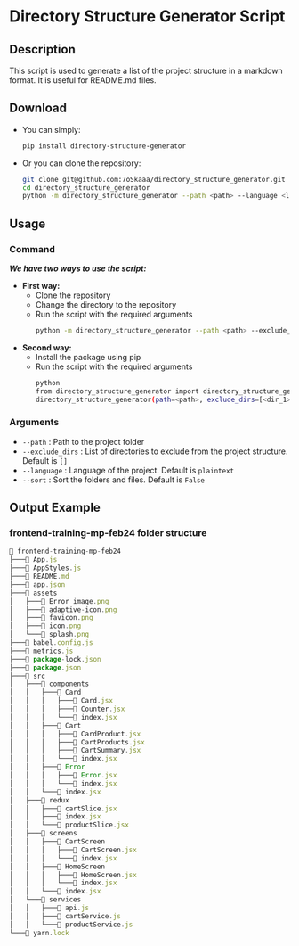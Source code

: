 # Directory Structure Generator Script

## Description

This script is used to generate a list of the project structure in a markdown format. It is useful for README.md files.

## Download

- You can simply:
    ```bash
    pip install directory-structure-generator 
    ```
  
- Or you can clone the repository:

    ```bash
    git clone git@github.com:7oSkaaa/directory_structure_generator.git
    cd directory_structure_generator
    python -m directory_structure_generator --path <path> --language <language> --sort <sort>
    ```  

## Usage

### Command

***We have two ways to use the script:***
- **First way:** 
  - Clone the repository
  - Change the directory to the repository
  - Run the script with the required arguments
      ```bash
      python -m directory_structure_generator --path <path> --exclude_dirs <dir_1> <dir_2> <dir_3> --language <language> --sort <sort>
      ```
- **Second way:**
  - Install the package using pip
  - Run the script with the required arguments
    ```bash
    python
    from directory_structure_generator import directory_structure_generator
    directory_structure_generator(path=<path>, exclude_dirs=[<dir_1>, <dir_2>, <dir_3>], language=<language>, sort=<sort>)
    ```

### Arguments

- `--path` : Path to the project folder
- `--exclude_dirs` : List of directories to exclude from the project structure. Default is `[]`
- `--language` : Language of the project. Default is `plaintext`
- `--sort` : Sort the folders and files. Default is `False`

## Output Example

### frontend-training-mp-feb24 folder structure

```js
📁 frontend-training-mp-feb24
├───📄 App.js
├───📄 AppStyles.js
├───📄 README.md
├───📄 app.json
├───📁 assets
│   ├───📄 Error_image.png
│   ├───📄 adaptive-icon.png
│   ├───📄 favicon.png
│   ├───📄 icon.png
│   └───📄 splash.png
├───📄 babel.config.js
├───📄 metrics.js
├───📄 package-lock.json
├───📄 package.json
├───📁 src
│   ├───📁 components
│   │   ├───📁 Card
│   │   │   ├───📄 Card.jsx
│   │   │   ├───📄 Counter.jsx
│   │   │   └───📄 index.jsx
│   │   ├───📁 Cart
│   │   │   ├───📄 CardProduct.jsx
│   │   │   ├───📄 CartProducts.jsx
│   │   │   ├───📄 CartSummary.jsx
│   │   │   └───📄 index.jsx
│   │   ├───📁 Error
│   │   │   ├───📄 Error.jsx
│   │   │   └───📄 index.jsx
│   │   └───📄 index.jsx
│   ├───📁 redux
│   │   ├───📄 cartSlice.jsx
│   │   ├───📄 index.jsx
│   │   └───📄 productSlice.jsx
│   ├───📁 screens
│   │   ├───📁 CartScreen
│   │   │   ├───📄 CartScreen.jsx
│   │   │   └───📄 index.jsx
│   │   ├───📁 HomeScreen
│   │   │   ├───📄 HomeScreen.jsx
│   │   │   └───📄 index.jsx
│   │   └───📄 index.jsx
│   └───📁 services
│   │   ├───📄 api.js
│   │   ├───📄 cartService.js
│   │   └───📄 productService.js
└───📄 yarn.lock
```
